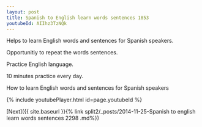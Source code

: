 ```yaml
---
layout: post
title: Spanish to English learn words sentences 1853 
youtubeId: AIIhz3TzNQk
---
```

 
 
Helps to learn English words and sentences for Spanish speakers.

Opportunitiy to repeat the words sentences. 

Practice English language. 
 
10 minutes practice every day. 
 
How to learn English words and sentences for Spanish speakers 
 
{% include youtubePlayer.html id=page.youtubeId %}
 
 
[Next]({{ site.baseurl }}{% link  split2/_posts/2014-11-25-Spanish to english learn words sentences 2298 .md%})
 
